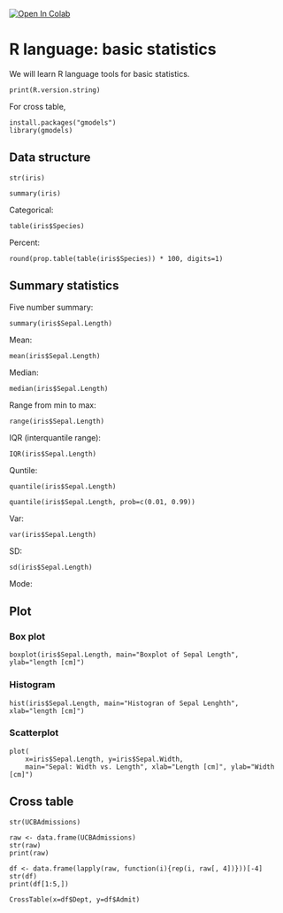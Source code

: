 <a href="https://colab.research.google.com/github/lisphilar/r_language/blob/main/02_basic_statistics.ipynb" target="_parent"><img src="https://colab.research.google.com/assets/colab-badge.svg" alt="Open In Colab"/></a>

# R language: basic statistics
We will learn R language tools for basic statistics.

```{r}
print(R.version.string)
```

For cross table,

```{r}
install.packages("gmodels")
library(gmodels)
```

## Data structure

```{r}
str(iris)
```

```{r}
summary(iris)
```

Categorical:

```{r}
table(iris$Species)
```

Percent:

```{r}
round(prop.table(table(iris$Species)) * 100, digits=1)
```

## Summary statistics

Five number summary:

```{r}
summary(iris$Sepal.Length)
```

Mean:

```{r}
mean(iris$Sepal.Length)
```

Median:

```{r}
median(iris$Sepal.Length)
```

Range from min to max:

```{r}
range(iris$Sepal.Length)
```

IQR (interquantile range):

```{r}
IQR(iris$Sepal.Length)
```

Quntile:

```{r}
quantile(iris$Sepal.Length)
```

```{r}
quantile(iris$Sepal.Length, prob=c(0.01, 0.99))
```

Var:

```{r}
var(iris$Sepal.Length)
```

SD:

```{r}
sd(iris$Sepal.Length)
```

Mode:

## Plot

### Box plot

```{r}
boxplot(iris$Sepal.Length, main="Boxplot of Sepal Length", ylab="length [cm]")
```

### Histogram

```{r}
hist(iris$Sepal.Length, main="Histogran of Sepal Lenghth", xlab="length [cm]")
```

### Scatterplot

```{r}
plot(
    x=iris$Sepal.Length, y=iris$Sepal.Width,
    main="Sepal: Width vs. Length", xlab="Length [cm]", ylab="Width [cm]")
```

## Cross table

```{r}
str(UCBAdmissions)
```

```{r}
raw <- data.frame(UCBAdmissions)
str(raw)
print(raw)
```

```{r}
df <- data.frame(lapply(raw, function(i){rep(i, raw[, 4])}))[-4]
str(df)
print(df[1:5,])
```

```{r}
CrossTable(x=df$Dept, y=df$Admit)
```